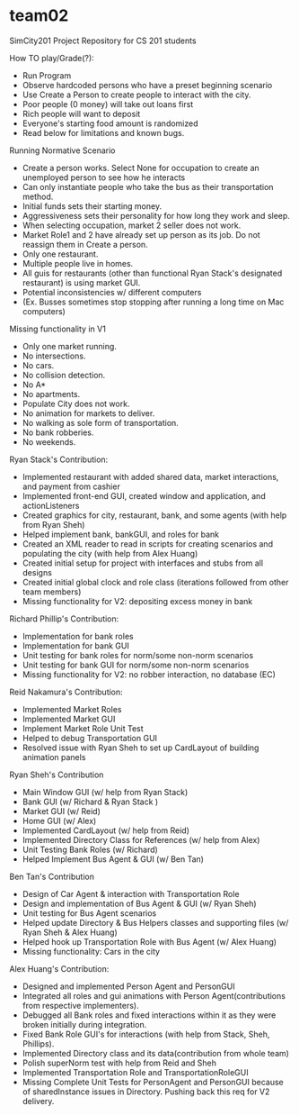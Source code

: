 team02
======

SimCity201 Project Repository for CS 201 students

How TO play/Grade(?):
 * Run Program
 * Observe hardcoded persons who have a preset beginning scenario
 * Use Create a Person to create people to interact with the city.
 * Poor people (0 money) will take out loans first
 * Rich people will want to deposit
 * Everyone's starting food amount is randomized
 * Read below for limitations and known bugs.

Running Normative Scenario
 * Create a person works. Select None for occupation to create an unemployed person to see how he interacts
 * Can only instantiate people who take the bus as their transportation method. 
 * Initial funds sets their starting money. 
 * Aggressiveness sets their personality for how long they work and sleep.
 * When selecting occupation, market 2 seller does not work. 
 * Market Role1 and 2 have already set up person as its job. Do not reassign them in Create a person.
 * Only one restaurant.
 * Multiple people live in homes.
 * All guis for restaurants (other than functional Ryan Stack's designated restaurant) is using market GUI.
 * Potential inconsistencies w/ different computers 
 * (Ex. Busses sometimes stop stopping after running a long time on Mac computers)

Missing functionality in V1
 * Only one market running.
 * No intersections.
 * No cars.
 * No collision detection.
 * No A*
 * No apartments.
 * Populate City does not work.
 * No animation for markets to deliver.
 * No walking as sole form of transportation.
 * No bank robberies.
 * No weekends.

Ryan Stack's Contribution:
 * Implemented restaurant with added shared data, market interactions, and payment from cashier
 * Implemented front-end GUI, created window and application, and actionListeners
 * Created graphics for city, restaurant, bank, and some agents (with help from Ryan Sheh)
 * Helped implement bank, bankGUI, and roles for bank
 * Created an XML reader to read in scripts for creating scenarios and populating the city (with help from Alex Huang)
 * Created initial setup for project with interfaces and stubs from all designs
 * Created initial global clock and role class (iterations followed from other team members)
 * Missing functionality for V2: depositing excess money in bank

Richard Phillip's Contribution:
 * Implementation for bank roles
 * Implementation for bank GUI
 * Unit testing for bank roles for norm/some non-norm scenarios
 * Unit testing for bank GUI for norm/some non-norm scenarios
 * Missing functionality for V2: no robber interaction, no database (EC)

Reid Nakamura's Contribution:
 * Implemented Market Roles
 * Implemented Market GUI
 * Implement Market Role Unit Test
 * Helped to debug Transportation GUI
 * Resolved issue with Ryan Sheh to set up CardLayout of building animation panels

Ryan Sheh's Contribution
 * Main Window GUI (w/ help from Ryan Stack)
 * Bank GUI (w/ Richard & Ryan Stack )
 * Market GUI (w/ Reid)
 * Home GUI (w/ Alex)
 * Implemented CardLayout (w/ help from Reid)
 * Implemented Directory Class for References (w/ help from Alex)
 * Unit Testing Bank Roles (w/ Richard)
 * Helped Implement Bus Agent & GUI (w/ Ben Tan)
 
 Ben Tan's Contribution
 * Design of Car Agent & interaction with Transportation Role
 * Design and implementation of Bus Agent & GUI (w/ Ryan Sheh)
 * Unit testing for Bus Agent scenarios
 * Helped update Directory & Bus Helpers classes and supporting files (w/ Ryan Sheh & Alex Huang)
 * Helped hook up Transportation Role with Bus Agent (w/ Alex Huang)
 * Missing functionality: Cars in the city


Alex Huang's Contribution:
 * Designed and implemented Person Agent and PersonGUI
 * Integrated all roles and gui animations with Person Agent(contributions from respective implementers).
 * Debugged all Bank roles and fixed interactions within it as they were broken initially during integration.
 * Fixed Bank Role GUI's for interactions (with help from Stack, Sheh, Phillips).
 * Implemented Directory class and its data(contribution from whole team)
 * Polish superNorm test with help from Reid and Sheh
 * Implemented Transportation Role and TransportationRoleGUI
 * Missing Complete Unit Tests for PersonAgent and PersonGUI because of sharedInstance issues in Directory. Pushing back this req for V2 delivery. 

